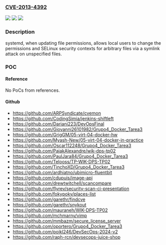 ### [CVE-2013-4392](https://cve.mitre.org/cgi-bin/cvename.cgi?name=CVE-2013-4392)
![](https://img.shields.io/static/v1?label=Product&message=n%2Fa&color=blue)
![](https://img.shields.io/static/v1?label=Version&message=n%2Fa%20&color=brightgreen)
![](https://img.shields.io/static/v1?label=Vulnerability&message=n%2Fa&color=brightgreen)

### Description

systemd, when updating file permissions, allows local users to change the permissions and SELinux security contexts for arbitrary files via a symlink attack on unspecified files.

### POC

#### Reference
No PoCs from references.

#### Github
- https://github.com/ARPSyndicate/cvemon
- https://github.com/CodingSimia/jenkins-shiftleft
- https://github.com/Dariani223/DevOpsFinal
- https://github.com/Giovanni26101982/Grupo4_Docker_Tarea3
- https://github.com/GrigGM/05-virt-04-docker-hw
- https://github.com/Myash-New/05-virt-04-docker-in-practice
- https://github.com/Oscar112248/Grupo4_Docker_Tarea3
- https://github.com/PajakAlexandre/wik-dps-tp02
- https://github.com/PaulJara84/Grupo4_Docker_Tarea3
- https://github.com/Telooss/TP-WIK-DPS-TP02
- https://github.com/TinchoXD/Grupo4_Docker_Tarea3
- https://github.com/ardhiatno/ubimicro-fluentbit
- https://github.com/cdupuis/image-api
- https://github.com/drewtwitchell/scancompare
- https://github.com/flyrev/security-scan-ci-presentation
- https://github.com/fokypoky/places-list
- https://github.com/garethr/findcve
- https://github.com/garethr/snykout
- https://github.com/mauraneh/WIK-DPS-TP02
- https://github.com/mchmarny/vimp
- https://github.com/mmbazm/secure_license_server
- https://github.com/oportero/Grupo4_Docker_Tarea3
- https://github.com/poikl246/DevSecOps-2024-v2
- https://github.com/raph-rcn/devsecops-juice-shop

